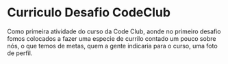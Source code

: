 # Curriculo Desafio CodeClub

Como primeira atividade do curso da Code Club, aonde no primeiro desafio fomos colocados a fazer uma especie de currilo contado um pouco sobre nós, o que temos de metas, quem a gente indicaria para o curso, uma foto de perfil. 
